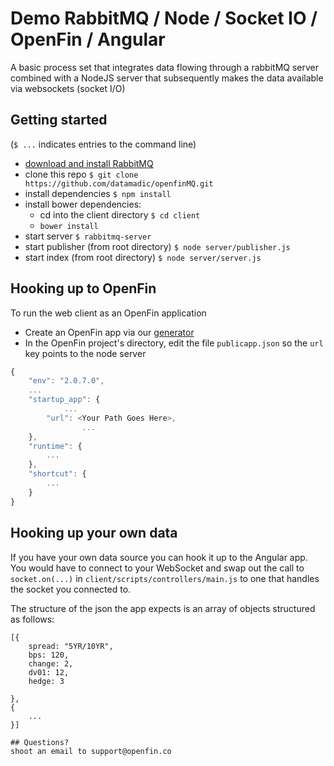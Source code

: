 # Demo RabbitMQ / Node / Socket IO / OpenFin / Angular 

A basic process set that integrates data flowing through a rabbitMQ server combined with a NodeJS server that subsequently makes the data available via websockets (socket I/O) 

## Getting started 

(`$ ...` indicates entries to the command line)

* [download and install RabbitMQ](http://www.rabbitmq.com/download.html)
* clone this repo `$ git clone https://github.com/datamadic/openfinMQ.git`
* install dependencies `$ npm install`
* install bower dependencies:
	* cd into the client directory `$ cd client`
	* `bower install`
* start server `$ rabbitmq-server`
* start publisher (from root directory) `$ node server/publisher.js`
* start index (from root directory) `$ node server/server.js`

## Hooking up to OpenFin

To run the web client as an OpenFin application

*	Create an OpenFin app via our [generator](https://github.com/openfin/generator-openfin)
* In the OpenFin project's directory, edit the file `publicapp.json` so the `url` key points to the node server
````js
{
    "env": "2.0.7.0",
    ...
    "startup_app": {
    		...
        "url": <Your Path Goes Here>,
				...
    },
    "runtime": {
        ...
    },
    "shortcut": {
        ...
    }
}

````

## Hooking up your own data

If you have your own data source you can hook it up to the Angular app. You would have to connect to your WebSocket and swap out the call to `socket.on(...)` in `client/scripts/controllers/main.js` to one that handles the socket you connected to. 

The structure of the json the app expects is an array of objects structured as follows: 

	[{
		spread: "5YR/10YR",
		bps: 120,
		change: 2,
		dv01: 12,
		hedge: 3

	},
	{
		...
	}]

	## Questions?
	shoot an email to support@openfin.co

